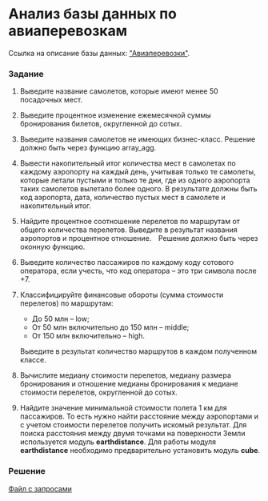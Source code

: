 # Анализ базы данных по авиаперевозкам
Ссылка на описание базы данных: ["Авиаперевозки"](/Projects/01_SQL/Airline_data_analysis/bookings.pdf).

### Задание
1. Выведите название самолетов, которые имеют менее 50 посадочных мест.
2. Выведите процентное изменение ежемесячной суммы бронирования билетов, округленной до сотых.
3. Выведите названия самолетов не имеющих бизнес-класс. Решение должно быть через функцию array_agg.
4. Вывести накопительный итог количества мест в самолетах по каждому аэропорту на каждый день, учитывая только те самолеты, которые летали пустыми и только те дни, где из одного аэропорта таких самолетов вылетало более одного. В результате должны быть код аэропорта, дата, количество пустых мест в самолете и накопительный итог.
5. Найдите процентное соотношение перелетов по маршрутам от общего количества перелетов. Выведите в результат названия аэропортов и процентное отношение. Решение должно быть через оконную функцию.
6. Выведите количество пассажиров по каждому коду сотового оператора, если учесть, что код оператора – это три символа после +7.
7. Классифицируйте финансовые обороты (сумма стоимости перелетов) по маршрутам:
    - До 50 млн – low;
    - От 50 млн включительно до 150 млн – middle;
    - От 150 млн включительно – high.

   Выведите в результат количество маршрутов в каждом полученном классе.
8. Вычислите медиану стоимости перелетов, медиану размера бронирования и отношение медианы бронирования к медиане стоимости перелетов, округленной до сотых.
9. Найдите значение минимальной стоимости полета 1 км для пассажиров. То есть нужно найти расстояние между аэропортами и с учетом стоимости перелетов получить искомый результат. Для поиска расстояния между двумя точками на поверхности Земли используется модуль __earthdistance__. Для работы модуля __earthdistance__ необходимо предварительно установить модуль __cube__.

### Решение
[Файл с запросами](/Projects/01_SQL/Airline_data_analysis/Queries.sql)
